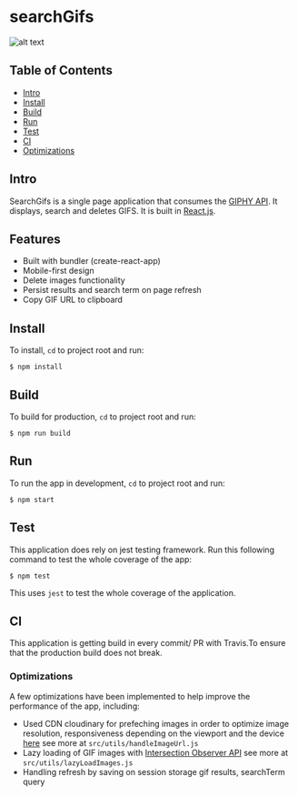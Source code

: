 # searchGifs

![alt text](https://res.cloudinary.com/nickolasben/image/upload/v1579434713/searchGifs/a9pqrzcnwqyla1ichy18.png)

## Table of Contents

-   [Intro](#intro)
-   [Install](#install)
-   [Build](#build)
-   [Run](#run)
-   [Test](#test)
-   [CI](#continuousIntegration)
-   [Optimizations](#Optimizations)

## Intro

SearchGifs is a single page application that consumes the [GIPHY API](https://developers.giphy.com/).
It displays, search and deletes GIFS. It is built in [React.js](https://reactjs.org/).

## Features

-   Built with bundler (create-react-app)
-   Mobile-first design
-   Delete images functionality
-   Persist results and search term on page refresh
-   Copy GIF URL to clipboard

## Install

To install, `cd` to project root and run:

```
$ npm install
```

## Build

To build for production, `cd` to project root and run:

```
$ npm run build
```

## Run

To run the app in development, `cd` to project root and run:

```
$ npm start
```

## Test

This application does rely on jest testing framework. Run this following command to test the whole coverage of the app:

```
$ npm test
```

This uses `jest` to test the whole coverage of the application.

## CI

This application is getting build in every commit/ PR with Travis.To ensure that the production build does not break.

### Optimizations

A few optimizations have been implemented to help improve the performance of the app, including:

-   Used CDN cloudinary for prefeching images in order to optimize image resolution, responsiveness depending on the viewport and the device [here](https://cloudinary.com/) see more at `src/utils/handleImageUrl.js`
-   Lazy loading of GIF images with [Intersection Observer API](https://developer.mozilla.org/en-US/docs/Web/API/Intersection_Observer_API) see more at `src/utils/lazyLoadImages.js`
-   Handling refresh by saving on session storage gif results, searchTerm query
